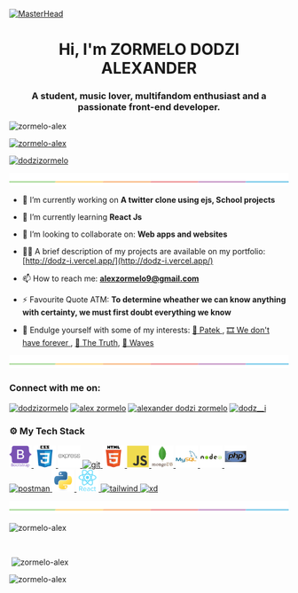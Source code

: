 [![MasterHead](https://mir-s3-cdn-cf.behance.net/project_modules/fs/54b6c068097599.5b50bca476b9b.gif)](https://rishavchanda.io)

<h1 align="center">Hi, I'm ZORMELO DODZI ALEXANDER</h1>
<h3 align="center">A student, music lover, multifandom enthusiast and a passionate front-end developer.</h3>



<p align="left"> <img src="https://komarev.com/ghpvc/?username=zormelo-alex&label=Profile%20views&color=0e75b6&style=flat" alt="zormelo-alex" /> </p>

<p align="left"> <a href="https://github.com/ryo-ma/github-profile-trophy"><img src="https://github-profile-trophy.vercel.app/?username=zormelo-alex" alt="zormelo-alex" /></a> </p>

<p align="left"> <a href="https://twitter.com/dodzizormelo" target="blank"><img src="https://img.shields.io/twitter/follow/dodzizormelo?logo=twitter&style=for-the-badge" alt="dodzizormelo" /></a> </p>

![Split-section](images/divider.png)

- 🔭 I’m currently working on **A twitter clone using ejs, School projects**

- 🌱 I’m currently learning **React Js**

- 👯 I’m looking to collaborate on: **Web apps and websites**

- 👨‍💻 A brief description of my projects are available on my portfolio: [http://dodz-i.vercel.app/](http://dodz-i.vercel.app/)

- 📫 How to reach me: **alexzormelo9@gmail.com**

- ⚡ Favourite Quote ATM: **To determine wheather we can know anything with certainty, we must first doubt everything we know**

- 🤤 Endulge yourself with some of my interests: [🎵 Patek ](https://www.youtube.com/watch?v=XJc17xPZDUg),
  [🎞 We don't have forever ](https://www.youtube.com/watch?v=ch8pwy-V1E8),
  [🎵 The Truth](https://www.youtube.com/watch?v=UPA2kAQYDm8),
  [🎵 Waves ](https://www.youtube.com/watch?v=dKlgCk3IGBg)

![Split-section](images/divider.png)

<h3 align="left">Connect with me on:</h3>
<p align="left">
<a href="https://twitter.com/dodzizormelo" target="blank"><img align="center" src="https://raw.githubusercontent.com/rahuldkjain/github-profile-readme-generator/master/src/images/icons/Social/twitter.svg" alt="dodzizormelo" height="30" width="40" /></a>
<a href="https://linkedin.com/in/alex zormelo" target="blank"><img align="center" src="https://raw.githubusercontent.com/rahuldkjain/github-profile-readme-generator/master/src/images/icons/Social/linked-in-alt.svg" alt="alex zormelo" height="30" width="40" /></a>
<a href="https://fb.com/alexander dodzi zormelo" target="blank"><img align="center" src="https://raw.githubusercontent.com/rahuldkjain/github-profile-readme-generator/master/src/images/icons/Social/facebook.svg" alt="alexander dodzi zormelo" height="30" width="40" /></a>
<a href="https://instagram.com/dodz__i" target="blank"><img align="center" src="https://raw.githubusercontent.com/rahuldkjain/github-profile-readme-generator/master/src/images/icons/Social/instagram.svg" alt="dodz__i" height="30" width="40" /></a>
</p>

<h3 align="left">⚙ My Tech Stack</h3>
<p align="left"> <a href="https://getbootstrap.com" target="_blank" rel="noreferrer"> <img src="https://raw.githubusercontent.com/devicons/devicon/master/icons/bootstrap/bootstrap-plain-wordmark.svg" alt="bootstrap" width="40" height="40"/> </a> <a href="https://www.w3schools.com/css/" target="_blank" rel="noreferrer"> <img src="https://raw.githubusercontent.com/devicons/devicon/master/icons/css3/css3-original-wordmark.svg" alt="css3" width="40" height="40"/> </a> <a href="https://expressjs.com" target="_blank" rel="noreferrer"> <img src="https://raw.githubusercontent.com/devicons/devicon/master/icons/express/express-original-wordmark.svg" alt="express" width="40" height="40"/> </a> <a href="https://git-scm.com/" target="_blank" rel="noreferrer"> <img src="https://www.vectorlogo.zone/logos/git-scm/git-scm-icon.svg" alt="git" width="40" height="40"/> </a> <a href="https://www.w3.org/html/" target="_blank" rel="noreferrer"> <img src="https://raw.githubusercontent.com/devicons/devicon/master/icons/html5/html5-original-wordmark.svg" alt="html5" width="40" height="40"/> </a> <a href="https://developer.mozilla.org/en-US/docs/Web/JavaScript" target="_blank" rel="noreferrer"> <img src="https://raw.githubusercontent.com/devicons/devicon/master/icons/javascript/javascript-original.svg" alt="javascript" width="40" height="40"/> </a> <a href="https://www.mongodb.com/" target="_blank" rel="noreferrer"> <img src="https://raw.githubusercontent.com/devicons/devicon/master/icons/mongodb/mongodb-original-wordmark.svg" alt="mongodb" width="40" height="40"/> </a> <a href="https://www.mysql.com/" target="_blank" rel="noreferrer"> <img src="https://raw.githubusercontent.com/devicons/devicon/master/icons/mysql/mysql-original-wordmark.svg" alt="mysql" width="40" height="40"/> </a> <a href="https://nodejs.org" target="_blank" rel="noreferrer"> <img src="https://raw.githubusercontent.com/devicons/devicon/master/icons/nodejs/nodejs-original-wordmark.svg" alt="nodejs" width="40" height="40"/> </a> <a href="https://www.php.net" target="_blank" rel="noreferrer"> <img src="https://raw.githubusercontent.com/devicons/devicon/master/icons/php/php-original.svg" alt="php" width="40" height="40"/> </a> <a href="https://postman.com" target="_blank" rel="noreferrer"> <img src="https://www.vectorlogo.zone/logos/getpostman/getpostman-icon.svg" alt="postman" width="40" height="40"/> </a> <a href="https://www.python.org" target="_blank" rel="noreferrer"> <img src="https://raw.githubusercontent.com/devicons/devicon/master/icons/python/python-original.svg" alt="python" width="40" height="40"/> </a> <a href="https://reactjs.org/" target="_blank" rel="noreferrer"> <img src="https://raw.githubusercontent.com/devicons/devicon/master/icons/react/react-original-wordmark.svg" alt="react" width="40" height="40"/> </a> <a href="https://tailwindcss.com/" target="_blank" rel="noreferrer"> <img src="https://www.vectorlogo.zone/logos/tailwindcss/tailwindcss-icon.svg" alt="tailwind" width="40" height="40"/> </a> <a href="https://www.adobe.com/products/xd.html" target="_blank" rel="noreferrer"> <img src="https://cdn.worldvectorlogo.com/logos/adobe-xd.svg" alt="xd" width="40" height="40"/> </a> </p>

![Split-section](images/divider.png)

<p><img src="https://github-readme-stats.vercel.app/api/top-langs?username=zormelo-alex&show_icons=true&include_all_commits=true&theme=dracula&count_private=true&locale=en&layout=compact" alt="zormelo-alex" /></p>

<br />

<p>&nbsp;<img src="https://github-readme-stats.vercel.app/api?username=zormelo-alex&show_icons=true&include_all_commits=true&theme=dracula&count_private=true&locale=en" alt="zormelo-alex" /></p>

<p><img src="https://github-readme-streak-stats.herokuapp.com/?user=zormelo-alex&theme=dracula" alt="zormelo-alex" /></p>
